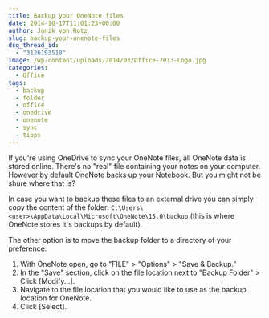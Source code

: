 ```yaml
---
title: Backup your OneNote files
date: 2014-10-17T11:01:23+00:00
author: Janik von Rotz
slug: backup-your-onenote-files
dsq_thread_id:
  - "3126193518"
image: /wp-content/uploads/2014/03/Office-2013-Logo.jpg
categories:
  - Office
tags:
  - backup
  - folder
  - office
  - onedrive
  - onenote
  - sync
  - tipps
---
```

If you're using OneDrive to sync your OneNote files, all OneNote data is stored online. There's no "real" file containing your notes on your computer.
However by default OneNote backs up your Notebook. But you might not be shure where that is?
<!--more-->
In case you want to backup these files to an external drive you can simply copy the content of the folder: `C:\Users\<user>\AppData\Local\Microsoft\OneNote\15.0\backup` (this is where OneNote stores it's backups by default).

The other option is to move the backup folder to a directory of your preference:

1. With OneNote open, go to "FILE" > "Options" > "Save & Backup."
2. In the "Save" section, click on the file location next to "Backup Folder" > Click [Modify...]. 
3. Navigate to the file location that you would like to use as the backup location for OneNote.
4. Click [Select]. 